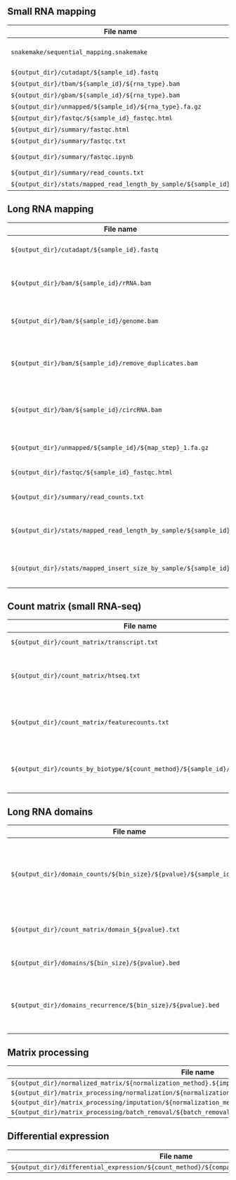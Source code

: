 ## Small RNA mapping

| File name | Descrpition |
| --------- | ----------- |
| `snakemake/sequential_mapping.snakemake` | Snakefile for sequential mapping. Required by snakemake/mapping_small.snakemake |
| `${output_dir}/cutadapt/${sample_id}.fastq` | Reads with adaptor trimmed |
| `${output_dir}/tbam/${sample_id}/${rna_type}.bam` | BAM files in transcript coordinates |
| `${output_dir}/gbam/${sample_id}/${rna_type}.bam` | BAM files in genome coordinates |
| `${output_dir}/unmapped/${sample_id}/${rna_type}.fa.gz` | Unmapped reads in each step |
| `${output_dir}/fastqc/${sample_id}_fastqc.html` | FastQC report file |
| `${output_dir}/summary/fastqc.html` | Summary report for FastQC (HTML) |
| `${output_dir}/summary/fastqc.txt`  | Summary table for FastQC |
| `${output_dir}/summary/fastqc.ipynb` | Summary report for FastQC (Jupyter notebook) |
| `${output_dir}/summary/read_counts.txt` | Summary table for read counts |
| `${output_dir}/stats/mapped_read_length_by_sample/${sample_id}` | Length distribution of mapped reads |

## Long RNA mapping

| File name | Descrpition |
| --------- | ----------- |
| `${output_dir}/cutadapt/${sample_id}.fastq` | Reads with adaptor trimmed |
| `${output_dir}/bam/${sample_id}/rRNA.bam` | BAM files for reads mapped to rRNA |
| `${output_dir}/bam/${sample_id}/genome.bam` | BAM files for reads mapped to genome |
| `${output_dir}/bam/${sample_id}/remove_duplicates.bam` | BAM files for reads after removing duplicates |
| `${output_dir}/bam/${sample_id}/circRNA.bam` | BAM files for reads after removing duplicates |
| `${output_dir}/unmapped/${sample_id}/${map_step}_1.fa.gz` | Unmapped reads in each step |
| `${output_dir}/fastqc/${sample_id}_fastqc.html` | FastQC report file |
| `${output_dir}/summary/read_counts.txt` | Summary table for read counts |
| `${output_dir}/stats/mapped_read_length_by_sample/${sample_id}` | Length distribution of mapped reads |
| `${output_dir}/stats/mapped_insert_size_by_sample/${sample_id}` | Length distribution of mapped reads |

## Count matrix (small RNA-seq)

| File name | Descrpition |
| --------- | ----------- |
| `${output_dir}/count_matrix/transcript.txt` | Count matrix of transcripts |
| `${output_dir}/count_matrix/htseq.txt` | Count matrix of genes generated using HTSeq-count |
| `${output_dir}/count_matrix/featurecounts.txt` | Count matrix of genes generated using featureCounts |
| `${output_dir}/counts_by_biotype/${count_method}/${sample_id}/${rna_type}` | Gene/transcript counts generated using a feature counting tool |

## Long RNA domains

| File name | Descrpition |
| --------- | ----------- |
| `${output_dir}/domain_counts/${bin_size}/${pvalue}/${sample_id}.bed` | Read counts in long RNA domains (BED format with read counts in Column 5 |
| `${output_dir}/count_matrix/domain_${pvalue}.txt` | Read count matrix of long RNA domains |
| `${output_dir}/domains/${bin_size}/${pvalue}.bed` | Long RNA domain locations |
| `${output_dir}/domains_recurrence/${bin_size}/${pvalue}.bed` | Recurrence of long RNA domains among samples (Column 5) |

## Matrix processing

| File name | Description |
| --------- | ----------- |
| `${output_dir}/normalized_matrix/${normalization_method}.${imputation_method}.${batch_removal_method}.txt` | 
| `${output_dir}/matrix_processing/normalization/${normalization_method}.txt` |
| `${output_dir}/matrix_processing/imputation/${normalization_method}.${imputation_method}.txt` |
| `${output_dir}/matrix_processing/batch_removal/${batch_removal_method}.${batch_index}.txt` |

## Differential expression

| File name | Description |
| --------- | ----------- |
| `${output_dir}/differential_expression/${count_method}/${compare_group}/${diffexp_method}.txt` | 

